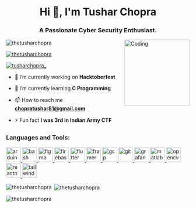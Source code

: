 <h1 align="center">Hi 👋, I'm Tushar Chopra</h1>
<h3 align="center">A Passionate Cyber Security Enthusiast.</h3>
<img align="right" alt="Coding" width="180" src="https://media.tenor.com/KmPFMGQ07-4AAAAM/hffgf.gif">
<p align="left"> <img src="https://komarev.com/ghpvc/?username=thetusharchopra&label=Profile%20views&color=0e75b6&style=flat" alt="thetusharchopra" /> </p>
<p align="left"> <a href="https://github.com/ryo-ma/github-profile-trophy"><img src="https://github-profile-trophy.vercel.app/?username=thetusharchopra" alt="thetusharchopra" /></a> </p>
<p align="left"> <a href="https://twitter.com/tusharchopra_" target="blank"><img src="https://img.shields.io/twitter/follow/tusharchopra_?logo=twitter&style=for-the-badge" alt="tusharchopra_" /></a> </p>

- 🔭 I’m currently working on **Hacktoberfest**

- 🌱 I’m currently learning **C Programming**

- 📫 How to reach me **chopratushar81@gmail.com**

- ⚡ Fun fact **I was 3rd in Indian Army CTF**

<h3 align="left">Languages and Tools:</h3>
<p align="left"> <a href="https://www.arduino.cc/" target="_blank" rel="noreferrer"> <img src="https://cdn.worldvectorlogo.com/logos/arduino-1.svg" alt="arduino" width="40" height="40"/> </a> <a href="https://www.gnu.org/software/bash/" target="_blank" rel="noreferrer"> <img src="https://www.vectorlogo.zone/logos/gnu_bash/gnu_bash-icon.svg" alt="bash" width="40" height="40"/> </a> <a href="https://www.figma.com/" target="_blank" rel="noreferrer"> <img src="https://www.vectorlogo.zone/logos/figma/figma-icon.svg" alt="figma" width="40" height="40"/> </a> <a href="https://firebase.google.com/" target="_blank" rel="noreferrer"> <img src="https://www.vectorlogo.zone/logos/firebase/firebase-icon.svg" alt="firebase" width="40" height="40"/> </a> <a href="https://flutter.dev" target="_blank" rel="noreferrer"> <img src="https://www.vectorlogo.zone/logos/flutterio/flutterio-icon.svg" alt="flutter" width="40" height="40"/> </a> <a href="https://www.framer.com/" target="_blank" rel="noreferrer"> <img src="https://www.vectorlogo.zone/logos/framer/framer-icon.svg" alt="framer" width="40" height="40"/> </a> <a href="https://cloud.google.com" target="_blank" rel="noreferrer"> <img src="https://www.vectorlogo.zone/logos/google_cloud/google_cloud-icon.svg" alt="gcp" width="40" height="40"/> </a> <a href="https://git-scm.com/" target="_blank" rel="noreferrer"> <img src="https://www.vectorlogo.zone/logos/git-scm/git-scm-icon.svg" alt="git" width="40" height="40"/> </a> <a href="https://grafana.com" target="_blank" rel="noreferrer"> <img src="https://www.vectorlogo.zone/logos/grafana/grafana-icon.svg" alt="grafana" width="40" height="40"/> </a> <a href="https://www.mathworks.com/" target="_blank" rel="noreferrer"> <img src="https://upload.wikimedia.org/wikipedia/commons/2/21/Matlab_Logo.png" alt="matlab" width="40" height="40"/> </a> <a href="https://opencv.org/" target="_blank" rel="noreferrer"> <img src="https://www.vectorlogo.zone/logos/opencv/opencv-icon.svg" alt="opencv" width="40" height="40"/> </a> <a href="https://reactnative.dev/" target="_blank" rel="noreferrer"> <img src="https://reactnative.dev/img/header_logo.svg" alt="reactnative" width="40" height="40"/> </a> <a href="https://tailwindcss.com/" target="_blank" rel="noreferrer"> <img src="https://www.vectorlogo.zone/logos/tailwindcss/tailwindcss-icon.svg" alt="tailwind" width="40" height="40"/> </a> </p>
<p><img align="left" src="https://github-readme-stats.vercel.app/api/top-langs?username=thetusharchopra&show_icons=true&locale=en&layout=compact" alt="thetusharchopra" /></p>

<p>&nbsp;<img align="center" src="https://github-readme-stats.vercel.app/api?username=thetusharchopra&show_icons=true&locale=en" alt="thetusharchopra" /></p>

<p><img align="center" src="https://github-readme-streak-stats.herokuapp.com/?user=thetusharchopra&" alt="thetusharchopra" /></p>

